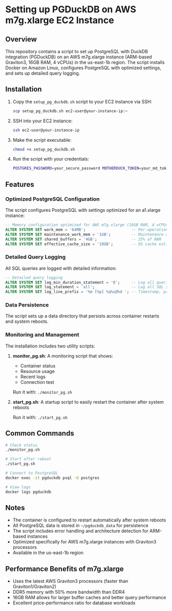 # Setting up PGDuckDB on AWS m7g.xlarge EC2 Instance

## Overview
This repository contains a script to set up PostgreSQL with DuckDB integration (PGDuckDB) on an AWS m7g.xlarge instance (ARM-based Graviton3, 16GB RAM, 4 vCPUs) in the us-east-1b region. The script installs Docker on Amazon Linux, configures PostgreSQL with optimized settings, and sets up detailed query logging.

## Installation

1. Copy the `setup_pg_duckdb.sh` script to your EC2 instance via SSH:
   ```bash
   scp setup_pg_duckdb.sh ec2-user@your-instance-ip:~
   ```

2. SSH into your EC2 instance:
   ```bash
   ssh ec2-user@your-instance-ip
   ```

3. Make the script executable:
   ```bash
   chmod +x setup_pg_duckdb.sh
   ```

4. Run the script with your credentials:
   ```bash
   POSTGRES_PASSWORD=your_secure_password MOTHERDUCK_TOKEN=your_md_token ./setup_pg_duckdb.sh
   ```

## Features

### Optimized PostgreSQL Configuration
The script configures PostgreSQL with settings optimized for an a1.xlarge instance:

```sql
-- Memory configuration optimized for AWS m7g.xlarge (16GB RAM, 4 vCPUs, Graviton3)
ALTER SYSTEM SET work_mem = '64MB';                    -- Per-operation memory
ALTER SYSTEM SET maintenance_work_mem = '1GB';         -- Maintenance operations
ALTER SYSTEM SET shared_buffers = '4GB';               -- 25% of RAM
ALTER SYSTEM SET effective_cache_size = '10GB';        -- OS cache estimate
```

### Detailed Query Logging
All SQL queries are logged with detailed information:

```sql
-- Detailed query logging
ALTER SYSTEM SET log_min_duration_statement = '0';     -- Log all queries
ALTER SYSTEM SET log_statement = 'all';                -- Log all SQL statements
ALTER SYSTEM SET log_line_prefix = '%m [%p] %q%u@%d '; -- Timestamp, process ID, etc.
```

### Data Persistence
The script sets up a data directory that persists across container restarts and system reboots.

### Monitoring and Management
The installation includes two utility scripts:

1. **monitor_pg.sh**: A monitoring script that shows:
   - Container status
   - Resource usage
   - Recent logs
   - Connection test
   
   Run it with: `./monitor_pg.sh`

2. **start_pg.sh**: A startup script to easily restart the container after system reboots
   
   Run it with: `./start_pg.sh`

## Common Commands

```bash
# Check status
./monitor_pg.sh

# Start after reboot
./start_pg.sh

# Connect to PostgreSQL
docker exec -it pgduckdb psql -U postgres

# View logs
docker logs pgduckdb
```

## Notes
- The container is configured to restart automatically after system reboots
- All PostgreSQL data is stored in `~/pgduckdb_data` for persistence
- The script includes error handling and architecture detection for ARM-based instances
- Optimized specifically for AWS m7g.xlarge instances with Graviton3 processors
- Available in the us-east-1b region

## Performance Benefits of m7g.xlarge
- Uses the latest AWS Graviton3 processors (faster than Graviton1/Graviton2)
- DDR5 memory with 50% more bandwidth than DDR4
- 16GB RAM allows for larger buffer caches and better query performance
- Excellent price-performance ratio for database workloads
